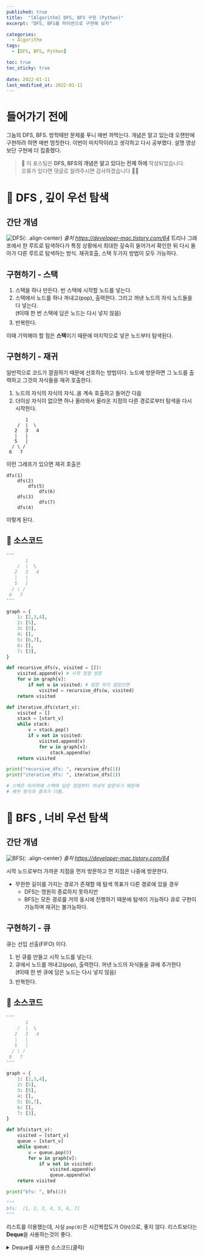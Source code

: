 ```yaml
---
published: true
title:  "[Algorithm] DFS, BFS 구현 (Python)"
excerpt: "DFS, BFS를 파이썬으로 구현해 보자"

categories:
  - Algorithm
tags:
  - [DFS, BFS, Python]

toc: true
toc_sticky: true
 
date: 2022-01-11
last_modified_at: 2022-01-11
---
```


# 들어가기 전에
그놈의 DFS, BFS. 방학때만 문제를 푸니 매번 까먹는다. 개념은 알고 있는데 오랜만에 구현하려 하면 매번 멈칫한다. 이번이 마지막이라고 생각하고 다시 공부했다. 설명 영상보단 구현에 더 집중했다.

> 📢 이 포스팅은 **DFS, BFS의 개념은 알고 있다는 전제 하에** 작성되었습니다.<br>
> 오류가 있다면 댓글로 알려주시면 감사하겠습니다 🙇‍♀️

# 📍 DFS , 깊이 우선 탐색

## 간단 개념
![DFS](https://blog.kakaocdn.net/dn/xC9Vq/btqB8n5A25K/GyOf4iwqu8euOyhwtFuyj1/img.gif){: .align-center}
*출처 https://developer-mac.tistory.com/64*
트리나 그래프에서 한 루트로 탐색하다가 특정 상황에서 최대한 깊숙히 들어가서 확인한 뒤 다시 돌아가 다른 루트로 탐색하는 방식. 재귀호출, 스택 두가지 방법이 모두 가능하다.

## 구현하기 - 스택
1. 스택을 하나 만든다. 빈 스택에 시작할 노드를 넣는다.
2. 스택에서 노드를 하나 꺼내고(pop), 출력한다. 그리고 꺼낸 노드의 자식 노드들을 다 넣는다.<br>
   (❗이때 한 번 스택에 담은 노드는 다시 넣지 않음)
3. 반복한다.

이때 기억해야 할 점은 **스택**이기 때문에 마지막으로 넣은 노드부터 탐색된다.

## 구현하기 - 재귀
일반적으로 코드가 깔끔하기 때문에 선호하는 방법이다. 노드에 방문하면 그 노드를 출력하고 그것의 자식들을 재귀 호출한다.

1. 노드의 자식의 자식의 자식..을 계속 호출하고 들어간 다음
2. 더이상 자식이 없으면 하나 올라와서 올라온 지점의 다른 경로로부터 탐색을 다시 시작한다.

```text
       1
    /  |  \
   2   3   4
   |   |
   5   |
  / \ /
 6   7
```
이런 그래프가 있으면 재귀 호출은
```text
dfs(1)
    dfs(2)
        dfs(5)
            dfs(6)
    dfs(3)
            dfs(7)
    dfs(4)
```
이렇게 된다.

## 📃 소스코드
```python
"""
       1
    /  |  \
   2   3   4
   |   |
   5   |
  / \ /
 6   7
"""

graph = {
    1: [2,3,4],
    2: [5],
    3: [5],
    4: [],
    5: [6,7],
    6: [],
    7: [3],
}

def recursive_dfs(v, visited = []):
    visited.append(v) # 시작 정점 방문
    for w in graph[v]:
        if not w in visited: # 방문 하지 않았으면
            visited = recursive_dfs(w, visited)
    return visited

def iterative_dfs(start_v):
    visited = []
    stack = [start_v]
    while stack:
        v = stack.pop()
        if v not in visited:
            visited.append(v)
            for w in graph[v]:
                stack.append(w)
    return visited

print("recursive_dfs: ", recursive_dfs(1))
print("iterative_dfs: ", iterative_dfs(1))

# 스택은 마지막에 스택에 담은 정점부터 꺼내져 방문되기 때문에
# 재귀 방식과 결과가 다름.
```

# 📍 BFS , 너비 우선 탐색

## 간단 개념
![BFS](https://blog.kakaocdn.net/dn/c305k7/btqB5E2hI4r/ea7vFo08tkDYo4c8wkfVok/img.gif){: .align-center}
*출처 https://developer-mac.tistory.com/64*

시작 노드로부터 가까운 지점을 먼저 방문하고 먼 지점은 나중에 방문한다.
- 무한한 길이를 가지는 경로가 존재할 때 탐색 목표가 다른 경로에 있을 경우
  - DFS는 영원히 종료하지 못하지만
  - BFS는 모든 경로를 거의 동시에 진행하기 때문에 탐색이 가능하다
큐로 구현이 가능하며 재귀는 불가능하다.

## 구현하기 - 큐
큐는 선입 선출(FIFO) 이다.

1. 빈 큐를 만들고 시작 노드를 넣는다.
2. 큐에서 노드를 꺼내고(pop), 출력한다. 꺼낸 노드의 자식들을 큐에 추가한다<br>
   (❗이때 한 번 큐에 담은 노드는 다시 넣지 않음)
3. 반복한다.

## 📃 소스코드
```python
"""
       1
    /  |  \
   2   3   4
   |   |
   5   |
  / \ /
 6   7
"""

graph = {
    1: [2,3,4],
    2: [5],
    3: [5],
    4: [],
    5: [6,7],
    6: [],
    7: [3],
}

def bfs(start_v):
    visited = [start_v]
    queue = [start_v]
    while queue:
        v = queue.pop(0)
        for w in graph[v]:
            if w not in visited:
                visited.append(w)
                queue.append(w)
    return visited

print("bfs: ", bfs(1))

"""
bfs:  [1, 2, 3, 4, 5, 6, 7]
"""
```
리스트를 이용했는데, 사실 `pop(0)`은 시간복잡도가 O(n)으로, 좋지 않다. 리스트보다는 **Deque**을 사용하는것이 좋다.<br>

<details>
<summary>Deque를 사용한 소스코드(클릭)</summary>
<div markdown="1">
```python
from collections import deque

def bfs(start_v):
    visited = [start_v]
    deq = deque()
    deq.append(start_v)
    while deq:
        v = deq.popleft()
        for w in graph[v]:
            if w not in visited:
                visited.append(w)
                deq.append(w)
    return visited
```
</div>
</details>

# 🌈 추천하는 설명 영상
이 분이 설명해주시는 알고리즘은 이해 못할 자신이 없다. 강추한다.
<iframe width="894" height="512" src="https://www.youtube.com/embed/_hxFgg7TLZQ" title="YouTube video player" frameborder="0" allow="accelerometer; autoplay; clipboard-write; encrypted-media; gyroscope; picture-in-picture" allowfullscreen></iframe>

<br>